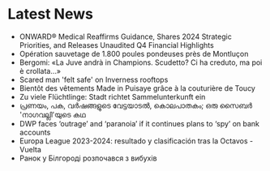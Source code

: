 # Latest News
-  ONWARD® Medical Reaffirms Guidance, Shares 2024 Strategic Priorities, and Releases Unaudited Q4 Financial Highlights
-  Opération sauvetage de 1.800 poules pondeuses près de Montluçon
-  Bergomi: «La Juve andrà in Champions. Scudetto? Ci ha creduto, ma poi è crollata…»
-  Scared man 'felt safe' on Inverness rooftops
-  Bientôt des vêtements Made in Puisaye grâce à la couturière de Toucy
-  Zu viele Flüchtlinge: Stadt richtet Sammelunterkunft ein
-  പ്രണയം, പക, വര്‍ഷങ്ങളുടെ വേട്ടയാടല്‍, കൊലപാതകം; ഒരു സൈബര്‍ 'നാഗവല്ലി'യുടെ കഥ
-  DWP faces ‘outrage’ and ‘paranoia’ if it continues plans to ‘spy’ on bank accounts
-  Europa League 2023-2024: resultado y clasificación tras la Octavos - Vuelta
-  Ранок у Білгороді розпочався з вибухів
